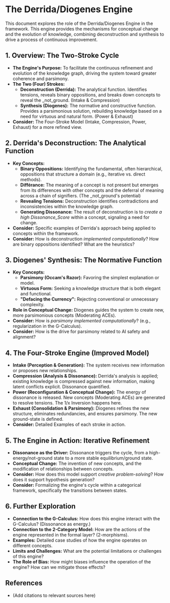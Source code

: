 # The Derrida/Diogenes Engine

This document explores the role of the Derrida/Diogenes Engine in the framework. This engine provides the mechanisms for conceptual change and the evolution of knowledge, combining deconstruction and synthesis to drive a process of continuous improvement.

## 1. Overview: The Two-Stroke Cycle

*   **The Engine's Purpose:** To facilitate the continuous refinement and evolution of the knowledge graph, driving the system toward greater coherence and parsimony.
*   **The Two (Four) Strokes:**
    *   **Deconstruction (Derrida):** The analytical function. Identifies tensions, reveals binary oppositions, and breaks down concepts to reveal the _not\_ground.  (Intake & Compression)
    *   **Synthesis (Diogenes):** The normative and constructive function. Provides a parsimonious solution, rebuilding knowledge based on a need for virtuous and natural form. (Power & Exhaust)
*   **Consider:**  The Four-Stroke Model (Intake, Compression, Power, Exhaust) for a more refined view.

## 2. Derrida's Deconstruction: The Analytical Function

*   **Key Concepts:**
    *   **Binary Oppositions:** Identifying the fundamental, often hierarchical, oppositions that structure a domain (e.g., iterative vs. direct methods).
    *   **Différance:** The meaning of a concept is not present but emerges from its differences with other concepts and the deferral of meaning across a chain of signifiers.  (The _not\_ground's potential)
    *   **Revealing Tensions:** Deconstruction identifies contradictions and inconsistencies within the knowledge graph.
    *   **Generating Dissonance:** The result of deconstruction is to *create a high Dissonance\_Score* within a concept, signaling a need for change.
*   **Consider:** Specific examples of Derrida's approach being applied to concepts within the framework.
*   **Consider:**  How is deconstruction *implemented computationally*? How are binary oppositions identified?  What are the heuristics?

## 3. Diogenes' Synthesis: The Normative Function

*   **Key Concepts:**
    *   **Parsimony (Occam's Razor):** Favoring the simplest explanation or model.
    *   **Virtuous Form:** Seeking a knowledge structure that is both elegant and functional.
    *   **"Defacing the Currency":** Rejecting conventional or unnecessary complexity.
*   **Role in Conceptual Change:** Diogenes guides the system to create new, more parsimonious concepts (Moderating ACEs).
*   **Consider:**  How is *parsimony implemented computationally*? (e.g., regularization in the G-Calculus).
*   **Consider:** How is the drive for parsimony related to AI safety and alignment?

## 4.  The Four-Stroke Engine (Improved Model)

*   **Intake (Perception & Generation):**  The system receives new information or proposes new relationships.
*   **Compression (Analysis & Dissonance):** Derrida's analysis is applied; existing knowledge is compressed against new information, making latent conflicts explicit. Dissonance quantified.
*   **Power (Reconfiguration & Conceptual Change):**  The energy of dissonance is released. New concepts (Moderating ACEs) are generated to resolve tensions. The 1/x Inversion happens here.
*   **Exhaust (Consolidation & Parsimony):** Diogenes refines the new structure, eliminates redundancies, and ensures parsimony. The new ground-state is defined.
*   **Consider:** Detailed Examples of each stroke in action.

## 5.  The Engine in Action: Iterative Refinement

*   **Dissonance as the Driver:**  Dissonance triggers the cycle, from a high-energy/not-ground state to a more stable equilibrium/ground state.
*   **Conceptual Change:** The invention of new concepts, and the modification of relationships between concepts.
*   **Consider:**  How does this model support *creative problem-solving*?  How does it support hypothesis generation?
*   **Consider:**  Formalizing the engine's cycle within a categorical framework, specifically the transitions between states.

## 6.  Further Exploration

*   **Connection to the G-Calculus:** How does this engine interact with the G-Calculus? (Dissonance as energy.)
*   **Connection to the 2-Category Model:** How are the actions of the engine represented in the formal layer? (2-morphisms).
*   **Examples:** Detailed case studies of how the engine operates on different concepts.
*   **Limits and Challenges:** What are the potential limitations or challenges of this engine?
*   **The Role of Bias:** How might biases influence the operation of the engine? How can we mitigate those effects?

## References

*   (Add citations to relevant sources here)
